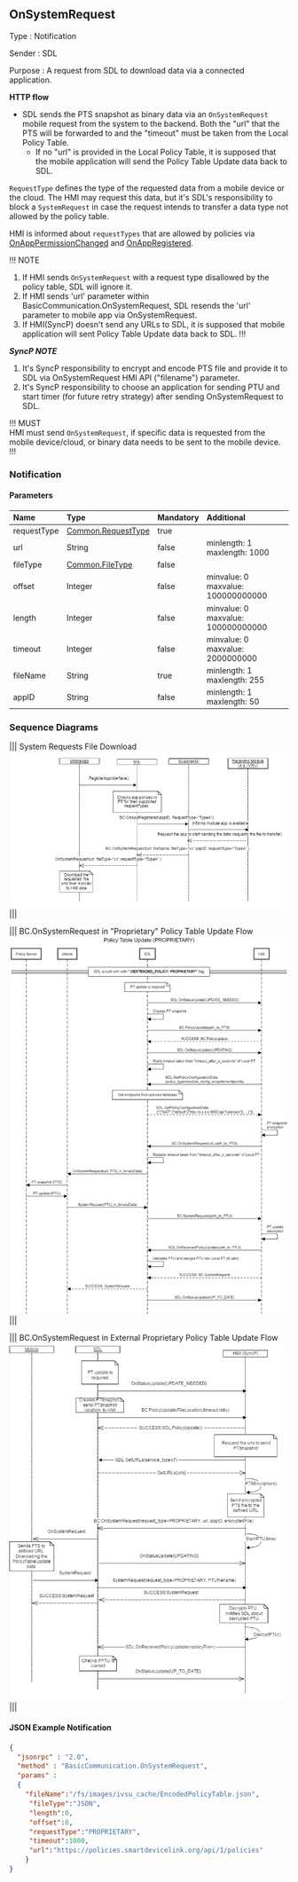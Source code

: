 ## OnSystemRequest

Type
: Notification

Sender
: SDL

Purpose
: A request from SDL to download data via a connected application.

**HTTP flow**

* SDL sends the PTS snapshot as binary data via an `OnSystemRequest` mobile request from the system to the backend. Both the "url" that the PTS will be forwarded to and the "timeout" must be taken from the Local Policy Table.
    * If no "url" is provided in the Local Policy Table, it is supposed that the mobile application will send the Policy Table Update data back to SDL.

`RequestType` defines the type of the requested data from a mobile device or the cloud. The HMI may request this data, but it's SDL's responsibility to block a `SystemRequest` in case the request intends to transfer a data type not allowed by the policy table.

HMI is informed about `requestTypes` that are allowed by policies via [OnAppPermissionChanged](../../sdl/onapppermissionchanged) and [OnAppRegistered](../onappregistered).

!!! NOTE   
  1. If HMI sends `OnSystemRequest` with a request type disallowed by the policy table, SDL will ignore it.   
  2. If HMI sends 'url' parameter within BasicCommunication.OnSystemRequest, SDL resends the 'url' parameter to mobile app via OnSystemRequest.   
  3. If HMI(SyncP) doesn't send any URLs to SDL, it is supposed that mobile application will sent Policy Table Update data back to SDL.
!!!

_**SyncP NOTE**_   
 1. It's SyncP responsibility to encrypt and encode PTS file and provide it to SDL via OnSystemRequest HMI API ("filename") parameter.      
 2. It's SyncP responsibility to choose an application for sending PTU and start timer (for future retry strategy) after sending OnSystemRequest to SDL.

!!! MUST   
HMI must send `OnSystemRequest`, if specific data is requested from the mobile device/cloud, or binary data needs to be sent to the mobile device.
!!!

### Notification

#### Parameters

|Name|Type|Mandatory|Additional|
|:---|:---|:--------|:---------|
|requestType|[Common.RequestType]|true||
|url|String|false|minlength: 1<br>maxlength: 1000|
|fileType|[Common.FileType]|false||
|offset|Integer|false|minvalue: 0<br>maxvalue: 100000000000|
|length|Integer|false|minvalue: 0<br>maxvalue: 100000000000|
|timeout|Integer|false|minvalue: 0<br>maxvalue: 2000000000|
|fileName|String|true|minlength: 1<br>maxlength: 255|
|appID|String|false|minlength: 1<br>maxlength: 50|

[Common.RequestType]: ../../common/enums/#requesttype
[Common.FileType]: ../../common/enums/#filetype

### Sequence Diagrams
|||
System Requests File Download
![OnSystemRequest](./assets/OnSystemRequest.png)
|||

|||
BC.OnSystemRequest in "Proprietary" Policy Table Update Flow
![Proprietary PTU](./assets/OnSystemRequest_in_Proprietary_PTU_flow.png)
|||

|||
BC.OnSystemRequest in External Proprietary Policy Table Update Flow
![EXTERNAL proprietary](../policyupdate/assets/diagram_PolicyUpdate_external_proprietary.png)
|||

#### JSON Example Notification
```json
{
  "jsonrpc" : "2.0",
  "method" : "BasicCommunication.OnSystemRequest",
  "params" :
  {
    "fileName":"/fs/images/ivsu_cache/EncodedPolicyTable.json",
     "fileType":"JSON",
     "length":0,
     "offset":0,
     "requestType":"PROPRIETARY",
     "timeout":1000,
     "url":"https://policies.smartdevicelink.org/api/1/policies"
    }
}
```
